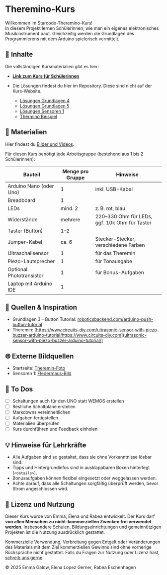 # Theremino-Kurs

Willkommen im Starcode-Theremino-Kurs!  
In diesem Projekt lernen Schülerinnen, wie man ein eigenes elektronisches Musikinstrument baut. Gleichzeitig werden die Grundlagen des Programmierens mit dem Arduino spielerisch vermittelt.

## 📝 Inhalte

Die vollständigen Kursmaterialien gibt es hier:

- **[Link zum Kurs für Schülerinnen](https://eg-lab.github.io/ThereminoKurs)**

- Die Lösungen findest du hier im Repository. Diese sind nicht auf der Kurs-Website.
  - [Lösungen Grundlagen 4](https://github.com/eg-lab/ThereminoKurs/blob/main/Grundlagen4_loesung.mdn)
  - [Lösungen Grundlagen 5](https://github.com/eg-lab/ThereminoKurs/blob/main/Grundlagen5_loesung.mdn)
  - [Lösungen Sensoren 1](https://github.com/eg-lab/ThereminoKurs/blob/main/Sensoren1_loesungen.mdn)
  - [Thermino Beispiel](https://github.com/eg-lab/ThereminoKurs/blob/main/SC_Theremino.ino)

## 📂 Materialien

Hier findest du [Bilder und Videos](https://adobe.ly/402SNEn).

Für diesen Kurs benötigt jede Arbeitsgruppe (bestehend aus 1 bis 2 Schülerinnen):

| Bauteil                   | Menge pro Gruppe | Hinweise                                      |
|---------------------------|------------------|-----------------------------------------------|
| Arduino Nano (oder Uno)   | 1                | inkl. USB-Kabel                               |
| Breadboard                | 1                |                                               |
| LEDs                      | mind. 2          | z. B. rot, blau                               |
| Widerstände               | mehrere          | 220–330 Ohm für LEDs, ggf. 10k Ohm für Taster |
| Taster (Button)           | 1–2              |                                               |
| Jumper-Kabel              | ca. 6            | Stecker-Stecker, verschiedene Farben        |
| Ultraschallsensor         | 1                | für das Theremin                              |
| Piezo-Lautsprecher        | 1                | für Tonausgabe                                |
| Optional: Phototransistor | 1                | für Bonus-Aufgaben                            |
| Laptop mit Arduino IDE    | 1                |                                               |

## 🔗 Quellen & Inspiration

- Grundlagen 3 – Button Tutorial: [roboticsbackend.com/arduino-push-button-tutorial](https://roboticsbackend.com/arduino-push-button-tutorial/)
- Theremin: [https://www.circuits-diy.com/ultrasonic-sensor-with-piezo-buzzer-arduino-tutorial/https://www.circuits-diy.com](ultrasonic-sensor-with-piezo-buzzer-arduino-tutorial/)

## 🌐 Externe Bildquellen

- Startseite: [Theremin-Foto](https://web.physics.ucsb.edu/~lecturedemonstrations/digital%20photos/Theremin.jpg)
- Sensoren 1: [Fledermaus-Bild](https://nawi-werft.de/bausteine/ultraschallsensor/Bilder/fledermaus.jpg)



## 🚧 To Dos

- [ ] Schaltungen auch für den UNO statt WEMOS erstellen
- [ ] Restliche Schaltpläne erstellen
- [ ] Markdowns vereinheitlichen
- [ ] Aufgaben fertigstellen
- [ ] Materialien überprüfen
- [ ] Kurs durchführen und Feedback einholen

## 💡 Hinweise für Lehrkräfte

- Alle Aufgaben sind so gestaltet, dass sie ohne Vorkenntnisse lösbar sind.
- Tipps und Hintergrundinfos sind in ausklappbaren Boxen hinterlegt (`<details>`).
- Bonusaufgaben können flexibel eingesetzt oder weggelassen werden.
- Achte darauf, dass alle Schaltungen sorgfältig überprüft werden, bevor Strom angeschlossen wird.

## 📄 Lizenz und Nutzung

Dieser Kurs wurde von Emma, Elena und Rabea entwickelt. Der Kurs darf **von allen Menschen zu nicht-kommerziellen Zwecken frei verwendet werden**. Insbesondere Schulen, Bildungseinrichtungen und gemeinnützigen Projekten ist die Nutzung ausdrücklich gestattet.

Kommerzielle Verwendung, Verbreitung gegen Entgelt oder Veränderungen des Materials mit dem Ziel kommerziellen Gewinns sind ohne vorherige Rücksprache nicht gestattet. Falls du Fragen zur Nutzung oder Lizenz hast, [schreib uns gerne](tech@starcode.de).

© 2025 Emma Galow, Elena Lopez Gerner, Rabea Eschenhagen


